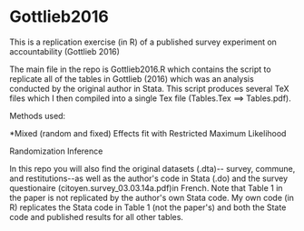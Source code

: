 # Gottlieb2016
This is a replication exercise (in R) of a published survey experiment on accountability (Gottlieb 2016)

The main file in the repo is Gottlieb2016.R which contains the script to replicate all of the tables in Gottlieb (2016) which was an analysis conducted by the original author in Stata. This script produces several TeX files which I then compiled into a single Tex file (Tables.Tex ==> Tables.pdf).


Methods used:

*Mixed (random and fixed) Effects fit with Restricted Maximum Likelihood

Randomization Inference



In this repo you will also find the original datasets (.dta)-- survey, commune, and restitutions--as well as the author's code in Stata (.do) and the survey questionaire (citoyen.survey_03.03.14a.pdf)in French. Note that Table 1 in the paper is not replicated by the author's own Stata code. My own code (in R) replicates the Stata code in Table 1 (not the paper's) and both the State code and published results for all other tables.
